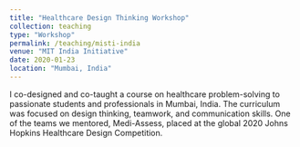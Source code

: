```yaml
---
title: "Healthcare Design Thinking Workshop"
collection: teaching
type: "Workshop"
permalink: /teaching/misti-india
venue: "MIT India Initiative"
date: 2020-01-23
location: "Mumbai, India"
---
```


I co-designed and co-taught a course on healthcare problem-solving to passionate students and professionals in Mumbai, India. The curriculum was focused on design thinking, teamwork, and communication skills. One of the teams we mentored, Medi-Assess, placed at the global 2020 Johns Hopkins Healthcare Design Competition.

